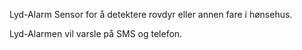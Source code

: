 Lyd-Alarm Sensor for å detektere rovdyr eller annen fare i hønsehus.

Lyd-Alarmen vil varsle på SMS og telefon.
